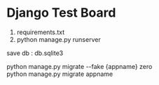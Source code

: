 # Django Test Board

1. requirements.txt
2. python manage.py runserver

save db : db.sqlite3


python manage.py migrate --fake {appname} zero<br>
python manage.py migrate appname
